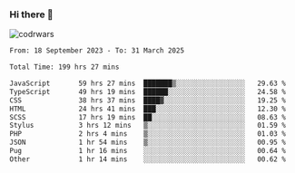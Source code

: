 ### Hi there 👋


![codrwars](https://www.codewars.com/users/rsschool_c9af20f58c35c696/badges/micro) 

<!--START_SECTION:waka-->

```txt
From: 18 September 2023 - To: 31 March 2025

Total Time: 199 hrs 27 mins

JavaScript       59 hrs 27 mins  ███████▒░░░░░░░░░░░░░░░░░   29.63 %
TypeScript       49 hrs 19 mins  ██████░░░░░░░░░░░░░░░░░░░   24.58 %
CSS              38 hrs 37 mins  ████▓░░░░░░░░░░░░░░░░░░░░   19.25 %
HTML             24 hrs 41 mins  ███░░░░░░░░░░░░░░░░░░░░░░   12.30 %
SCSS             17 hrs 19 mins  ██░░░░░░░░░░░░░░░░░░░░░░░   08.63 %
Stylus           3 hrs 12 mins   ▒░░░░░░░░░░░░░░░░░░░░░░░░   01.59 %
PHP              2 hrs 4 mins    ▒░░░░░░░░░░░░░░░░░░░░░░░░   01.03 %
JSON             1 hr 54 mins    ▒░░░░░░░░░░░░░░░░░░░░░░░░   00.95 %
Pug              1 hr 16 mins    ░░░░░░░░░░░░░░░░░░░░░░░░░   00.64 %
Other            1 hr 14 mins    ░░░░░░░░░░░░░░░░░░░░░░░░░   00.62 %
```

<!--END_SECTION:waka-->

